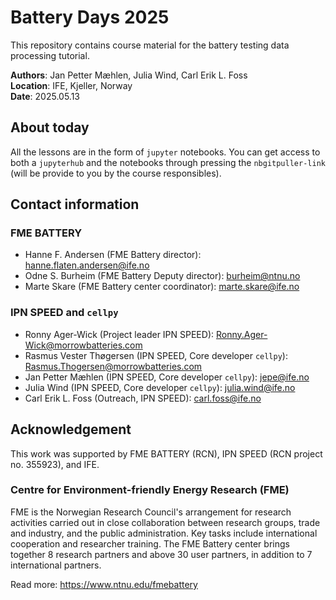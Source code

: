 # Battery Days 2025

This repository contains course material for the battery testing data processing tutorial.

**Authors**: Jan Petter Mæhlen, Julia Wind, Carl Erik L. Foss  
**Location**: IFE, Kjeller, Norway  
**Date**: 2025.05.13  

## About today

All the lessons are in the form of `jupyter` notebooks. You can get access to both a `jupyterhub` and the notebooks
through pressing the `nbgitpuller-link` (will be provide to you by the course responsibles).

## Contact information

### FME BATTERY

- Hanne F. Andersen (FME Battery director): <hanne.flaten.andersen@ife.no>
- Odne S. Burheim (FME Battery Deputy director): <burheim@ntnu.no>
- Marte Skare (FME Battery center coordinator): <marte.skare@ife.no>

### IPN SPEED and `cellpy`

- Ronny Ager-Wick (Project leader IPN SPEED): <Ronny.Ager-Wick@morrowbatteries.com>
- Rasmus Vester Thøgersen (IPN SPEED, Core developer `cellpy`): <Rasmus.Thogersen@morrowbatteries.com>
- Jan Petter Mæhlen (IPN SPEED, Core developer `cellpy`): <jepe@ife.no>
- Julia Wind (IPN SPEED, Core developer `cellpy`): <julia.wind@ife.no>
- Carl Erik L. Foss (Outreach, IPN SPEED): <carl.foss@ife.no>

## Acknowledgement

This work was supported by FME BATTERY (RCN), IPN SPEED (RCN project no. 355923), and IFE.

### Centre for Environment-friendly Energy Research (FME)

FME is the Norwegian Research Council's arrangement for research activities carried out in close collaboration between research groups, trade and industry, and the public administration. Key tasks include international cooperation and researcher training. The FME Battery center brings together 8 research partners and above 30 user partners, in addition to 7 international partners.

Read more: <https://www.ntnu.edu/fmebattery>
